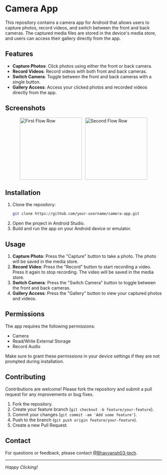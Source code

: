 # Camera App

This repository contains a camera app for Android that allows users to capture photos, record videos, and switch between the front and back cameras. The captured media files are stored in the device's media store, and users can access their gallery directly from the app.

## Features

- **Capture Photos**: Click photos using either the front or back camera.
- **Record Videos**: Record videos with both front and back cameras.
- **Switch Camera**: Toggle between the front and back cameras with a single button.
- **Gallery Access**: Access your clicked photos and recorded videos directly from the app.

## Screenshots

<div style="display: flex; justify-content: center; align-items: center;">
    <img src="https://github.com/Bhavyansh03-tech/Camera_App/assets/96388594/ae842918-4ca9-4ac8-92ae-ae9ee69e8222" alt="First Flow Row" style="width: 200px; height: auto; margin-right: 10px;">
    <img src="https://github.com/Bhavyansh03-tech/Camera_App/assets/96388594/1d6b08a2-14b0-4b94-9af1-f0a759c360f4" alt="Second Flow Row" style="width: 200px; height: auto;">
</div>

## Installation


1. Clone the repository:
    ```bash
    git clone https://github.com/your-username/camera-app.git
    ```
2. Open the project in Android Studio.
3. Build and run the app on your Android device or emulator.

## Usage

1. **Capture Photo**: Press the "Capture" button to take a photo. The photo will be saved in the media store.
2. **Record Video**: Press the "Record" button to start recording a video. Press it again to stop recording. The video will be saved in the media store.
3. **Switch Camera**: Press the "Switch Camera" button to toggle between the front and back cameras.
4. **Gallery Access**: Press the "Gallery" button to view your captured photos and videos.

## Permissions

The app requires the following permissions:
- Camera
- Read/Write External Storage
- Record Audio

Make sure to grant these permissions in your device settings if they are not prompted during installation.

## Contributing

Contributions are welcome! Please fork the repository and submit a pull request for any improvements or bug fixes.

1. Fork the repository.
2. Create your feature branch (`git checkout -b feature/your-feature`).
3. Commit your changes (`git commit -am 'Add some feature'`).
4. Push to the branch (`git push origin feature/your-feature`).
5. Create a new Pull Request.

## Contact

For questions or feedback, please contact [@Bhavyansh03-tech](https://github.com/Bhavyansh03-tech).

---

*Happy Clicking!*
